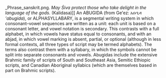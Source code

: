 _Phrase_sanskrit.png. _May Śiva protect those who take delight in the language of the gods._ (Kalidasa)]] An ABUGIDA (from Ge'ez: አቡጊዳ _’abugida_), or ALPHASYLLABARY, is a segmental writing system in which consonant–vowel sequences are written as a unit: each unit is based on a consonant letter, and vowel notation is secondary. This contrasts with a full alphabet, in which vowels have status equal to consonants, and with an abjad, in which vowel marking is absent, partial, or optional (although in less formal contexts, all three types of script may be termed alphabets). The terms also contrast them with a syllabary, in which the symbols cannot be split into separate consonants and vowels. Abugidas include the extensive Brahmic family of scripts of South and Southeast Asia, Semitic Ethiopic scripts, and Canadian Aboriginal syllabics (which are themselves based in part on Brahmic scripts).
